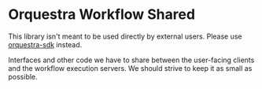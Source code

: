 # Orquestra Workflow Shared

This library isn't meant to be used directly by external users. Please use [orquestra-sdk](https://github.com/zapata-engineering/orquestra-sdk/tree/main/projects/orquestra-sdk) instead.

Interfaces and other code we have to share between the user-facing clients and the workflow execution servers. We should strive to keep it as small as possible.
